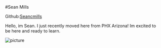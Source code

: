 #Sean Mills

Github:[Seancmills](https://github.com/Seancmills)

Hello, im Sean. I just recently moved here from PHX Arizona! Im excited to be here and ready to learn.

![picture](file:///Users/seanmills/Desktop/Thumbnails/1.jpg)
